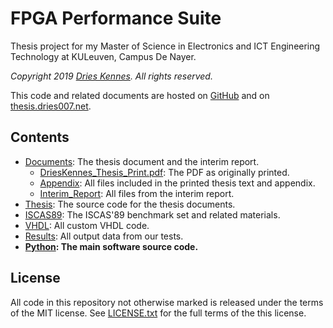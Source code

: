 # FPGA Performance Suite

Thesis project for my Master of Science in Electronics and ICT Engineering Technology at KULeuven, Campus De Nayer.

_Copyright 2019 [Dries Kennes](https://dries007.net). All rights reserved._

This code and related documents are hosted on [GitHub](https://github.com/dries007/FPGAPerformanceSuite) and on [thesis.dries007.net](https://thesis.dries007.net).

## Contents

+ [Documents](Documents): The thesis document and the interim report.
  + [DriesKennes_Thesis_Print.pdf](Documents/DriesKennes_Thesis_Print.pdf): The PDF as originally printed.
  + [Appendix](Documents/Appendix): All files included in the printed thesis text and appendix.
  + [Interim_Report](Documents/Interim_Report): All files from the interim report.
+ [Thesis](Thesis): The source code for the thesis documents.
+ [ISCAS89](ISCAS89): The ISCAS'89 benchmark set and related materials.
+ [VHDL](VHDL): All custom VHDL code.
+ [Results](Results): All output data from our tests.
+ **[Python](Python): The main software source code.**

## License

All code in this repository not otherwise marked is released under the terms of the MIT license. See [LICENSE.txt](LICENSE.txt) for the full terms of the this license.
